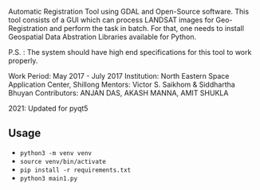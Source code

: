 Automatic Registration Tool using GDAL and Open-Source software.
This tool consists of a GUI which can process LANDSAT images for Geo-Registration and perform the task in batch.
For that, one needs to install Geospatial Data Abstration Libraries available for Python.

P.S. : The system should have high end specifications for this tool to work properly.

Work Period:  May 2017 - July 2017
Institution: North Eastern Space Application Center, Shillong
Mentors: Victor S. Saikhom  &  Siddhartha Bhuyan
Contributors:  ANJAN DAS, AKASH MANNA, AMIT SHUKLA

2021: Updated for pyqt5

## Usage
* `python3 -m venv venv`
* `source venv/bin/activate`
* `pip install -r requirements.txt`
* `python3 main1.py`